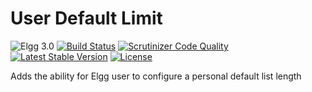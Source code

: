 User Default Limit
==================

![Elgg 3.0](https://img.shields.io/badge/Elgg-3.0-green.svg)
[![Build Status](https://scrutinizer-ci.com/g/ColdTrick/user_default_limit/badges/build.png?b=master)](https://scrutinizer-ci.com/g/ColdTrick/user_default_limit/build-status/master)
[![Scrutinizer Code Quality](https://scrutinizer-ci.com/g/ColdTrick/user_default_limit/badges/quality-score.png?b=master)](https://scrutinizer-ci.com/g/ColdTrick/user_default_limit/?branch=master)
[![Latest Stable Version](https://poser.pugx.org/coldtrick/user_default_limit/v/stable.svg)](https://packagist.org/packages/coldtrick/user_default_limit)
[![License](https://poser.pugx.org/coldtrick/user_default_limit/license.svg)](https://packagist.org/packages/coldtrick/user_default_limit)

Adds the ability for Elgg user to configure a personal default list length
